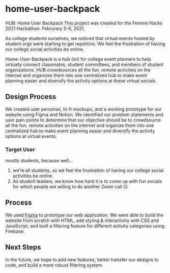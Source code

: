 # home-user-backpack
HUB: Home User Backpack
This project was created for the Femme Hacks 2021 Hackathon. Februrary 5-6, 2021.

As college students ourselves, we noticed that virtual events hosted by student orgs were starting to get repetitive. We feel the frustration of having our college social activities be online.

Home-User-Backpack is a hub (lol) for college event planners to help virtually connect classmates, student committees, and members of student organizations.
HUB crowdsources all the fun, remote activities on the internet and organizes them into one centralized hub to make event planning easier and diversify the activity options at these virtual socials. 

## Design Process
We created user personas, hi-fi mockups, and a working prototype for our website using Figma and Notion.
We identified our problem statements and user pain points to determine that our objective should be to crowdsource all the fun, remote activities on the internet and organize them into one centralized hub to make event planning easier and diversify the activity options at virtual events.
### Target User
mostly students, because well...
1) we’re all students, so we feel the frustration of having our college social activities be online. 
2) As student leaders, we know how hard it is to come up with fun socials for which people are willing to do another Zoom call 😔

## Process
We used
[Figma](https://www.figma.com/file/cjvKwiitQHielJbfUN1URJ/femmehacks-project?node-id=35%3A773) to prototype our web application. We were able to build the website from scratch with HTML, add styling & interactivity with CSS and JavaScript, and built a filtering feature for different activity categories using Firebase.


## Next Steps
In the future, we hope to add new features, better transfer our designs to code, and build a more robust filtering system.
